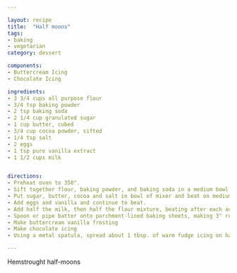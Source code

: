 ```yaml
---

layout: recipe
title:  "Half moons"
tags: 
- baking
- vegetarian
category: dessert

components:
- Buttercream Icing
- Chocolate Icing

ingredients:
- 3 3/4 cups all purpose flour
- 3/4 tsp baking powder
- 2 tsp baking soda
- 2 1/4 cup granulated sugar
- 1 cup butter, cubed
- 3/4 cup cocoa powder, sifted
- 1/4 tsp salt
- 2 eggs
- 1 tsp pure vanilla extract
- 1 1/2 cups milk


directions:
- Preheat oven to 350°.
- Sift together flour, baking powder, and baking soda in a medium bowl and set aside.
- Put sugar, butter, cocoa and salt in bowl of mixer and beat on medium speed until fluffy.
- Add eggs and vanilla and continue to beat.
- Add half the milk, then half the flour mixture, beating after each addition until smooth; repeat with remaining milk and flour mixture.
- Spoon or pipe batter onto parchment-lined baking sheets, making 3" rounds 2" apart. Bake until cookies are set, about 12 minutes. Allow to cool, then remove from parchment.
- Make buttercream vanilla frosting
- Make chocolate icing
- Using a metal spatula, spread about 1 tbsp. of warm fudge icing on half of the flat side of each cookie. Spread the other half of each cookie with 1 heaping tbsp. vanilla icing.

---
```


Hemstrought half-moons